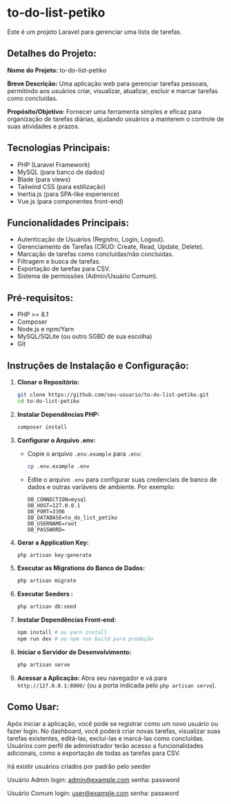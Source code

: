 # to-do-list-petiko

Este é um projeto Laravel para gerenciar uma lista de tarefas.

## Detalhes do Projeto:

**Nome do Projeto:** to-do-list-petiko

**Breve Descrição:** Uma aplicação web para gerenciar tarefas pessoais, permitindo aos usuários criar, visualizar, atualizar, excluir e marcar tarefas como concluídas.

**Propósito/Objetivo:** Fornecer uma ferramenta simples e eficaz para organização de tarefas diárias, ajudando usuários a manterem o controle de suas atividades e prazos.

## Tecnologias Principais:

*   PHP (Laravel Framework)
*   MySQL (para banco de dados)
*   Blade (para views)
*   Tailwind CSS (para estilização)
*   Inertia.js (para SPA-like experience)
*   Vue.js (para componentes front-end)

## Funcionalidades Principais:

*   Autenticação de Usuários (Registro, Login, Logout).
*   Gerenciamento de Tarefas (CRUD: Create, Read, Update, Delete).
*   Marcação de tarefas como concluídas/não concluídas.
*   Filtragem e busca de tarefas.
*   Exportação de tarefas para CSV.
*   Sistema de permissões (Admin/Usuário Comum).

## Pré-requisitos:

*   PHP >= 8.1
*   Composer
*   Node.js e npm/Yarn
*   MySQL/SQLite (ou outro SGBD de sua escolha)
*   Git

## Instruções de Instalação e Configuração:

1.  **Clonar o Repositório:**
    ```bash
    git clone https://github.com/seu-usuario/to-do-list-petiko.git
    cd to-do-list-petiko
    ```

2.  **Instalar Dependências PHP:**
    ```bash
    composer install
    ```

3.  **Configurar o Arquivo .env:**
    *   Copie o arquivo `.env.example` para `.env`:
        ```bash
        cp .env.example .env
        ```
    *   Edite o arquivo `.env` para configurar suas credenciais de banco de dados e outras variáveis de ambiente. Por exemplo:
        ```env
        DB_CONNECTION=mysql
        DB_HOST=127.0.0.1
        DB_PORT=3306
        DB_DATABASE=to_do_list_petiko
        DB_USERNAME=root
        DB_PASSWORD=
        ```

4.  **Gerar a Application Key:**
    ```bash
    php artisan key:generate
    ```

5.  **Executar as Migrations do Banco de Dados:**
    ```bash
    php artisan migrate
    ```

6.  **Executar Seeders :**
    ```bash
    php artisan db:seed
    ```

7.  **Instalar Dependências Front-end:**
    ```bash
    npm install # ou yarn install
    npm run dev # ou npm run build para produção
    ```

8.  **Iniciar o Servidor de Desenvolvimento:**
    ```bash
    php artisan serve
    ```

9.  **Acessar a Aplicação:** Abra seu navegador e vá para `http://127.0.0.1:8000/` (ou a porta indicada pelo `php artisan serve`).

## Como Usar:

Após iniciar a aplicação, você pode se registrar como um novo usuário ou fazer login. No dashboard, você poderá criar novas tarefas, visualizar suas tarefas existentes, editá-las, excluí-las e marcá-las como concluídas. Usuários com perfil de administrador terão acesso a funcionalidades adicionais, como a exportação de todas as tarefas para CSV.

Irá existir usuários criados por padrão pelo seeder

Usuário Admin
login: admin@example.com
senha: password

Usuário Comum
login: user@example.com
senha: password